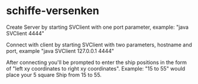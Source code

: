 # schiffe-versenken

Create Server by starting SVClient with one port parameter, example: "java SVClient 4444"

Connect with client by starting SVClient with two parameters, hostname and port, example "java SVClient 127.0.0.1 4444"

After connecting you'll be prompted to enter the ship positions in the form of "left xy coordinates to right xy coordinates". Example: "15 to 55" would place your 5 square Ship from 15 to 55.

